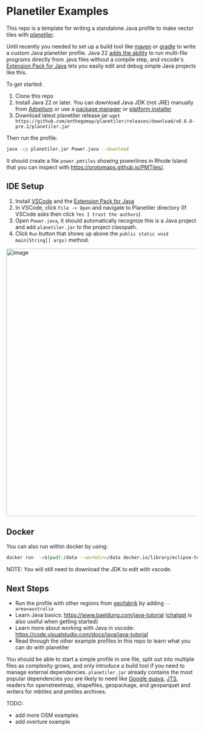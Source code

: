 # Planetiler Examples

This repo is a template for writing a standalone Java profile to make vector tiles with [planetiler](https://github.com/onthegomap/planetiler).

Until recently you needed to set up a build tool like [maven](https://maven.apache.org/) or [gradle](https://gradle.org/) to write a custom Java planetiler profile. Java 22 [adds the ability](https://openjdk.org/jeps/458) to run multi-file programs directly from .java files without a compile step, and vscode's [Extension Pack for Java](https://marketplace.visualstudio.com/items?itemName=vscjava.vscode-java-pack) lets you easily edit and debug simple Java projects like this.

To get started:

1. Clone this repo
1. Install Java 22 or later. You can download Java JDK (not JRE) manually from [Adoptium](https://adoptium.net) or use a [package manager](https://adoptium.net/installation/) or [platform installer](https://adoptium.net/installation/#_installers)
1. Download latest planetiler release jar `wget https://github.com/onthegomap/planetiler/releases/download/v0.8.0-pre.1/planetiler.jar`

Then run the profile:

```bash
java -cp planetiler.jar Power.java --download
```

It should create a file `power.pmtiles` showing powerlines in Rhode Island that you can inspect with https://protomaps.github.io/PMTiles/.

## IDE Setup

1. Install [VSCode](https://code.visualstudio.com/download) and the [Extension Pack for Java](https://marketplace.visualstudio.com/items?itemName=vscjava.vscode-java-pack)
1. In VSCode, click `File -> Open` and navigate to Planetiler directory (If VSCode asks then click `Yes I trust the authors`)
1. Open `Power.java`, it should automatically recognize this is a Java project and add `planetiler.jar` to the project classpath.
1. Click `Run` button that shows up above the `public static void main(String[] args)` method.

<img width="702" alt="image" src="https://github.com/onthegomap/planetiler-example/assets/1480504/43f5a03d-54ed-4bf0-8ca2-89c50486b9a0">

## Docker

You can also run within docker by using:

```bash
docker run  -v$(pwd):/data --workdir=/data docker.io/library/eclipse-temurin:22-jdk java -cp planetiler.jar Power.java
```

NOTE: You will still need to download the JDK to edit with vscode.

## Next Steps

- Run the profile with other regions from [geofabrik](https://download.geofabrik.de/) by adding `--area=australia`
- Learn Java basics: https://www.baeldung.com/java-tutorial ([chatgpt](https://chat.openai.com/) is also useful when getting started)
- Learn more about working with Java in vscode: https://code.visualstudio.com/docs/java/java-tutorial
- Read through the other example profiles in this repo to learn what you can do with planetiler

You should be able to start a simple profile in one file, split out into multiple files as complexity grows, and only introduce a build tool if you need to manage external dependencies. `planetiler.jar` already contains the most popular dependencies you are likely to need like [Google guava](https://github.com/google/guava), [JTS](https://github.com/locationtech/jts), readers for openstreetmap, shapefiles, geopackage, and geoparquet and writers for mbtiles and pmtiles archives.

TODO:

- add more OSM examples
- add overture example
